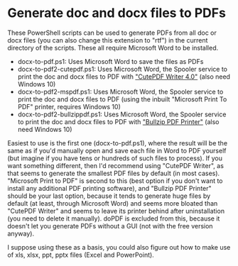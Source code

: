 # Generate doc and docx files to PDFs

These PowerShell scripts can be used to generate PDFs from all doc or docx files (you can also change this extension to "rtf") in the current directory of the scripts. These all require Microsoft Word to be installed.

* docx-to-pdf.ps1: Uses Microsoft Word to save the files as PDFs
* docx-to-pdf2-cutepdf.ps1: Uses Microsoft Word, the Spooler service to print the doc and docx files to PDF with ["CutePDF Writer 4.0"](https://www.cutepdf.com/products/CutePDF/writer.asp) (also need Windows 10)
* docx-to-pdf2-mspdf.ps1: Uses Microsoft Word, the Spooler service to print the doc and docx files to PDF (using the inbuilt "Microsoft Print To PDF" printer, requires Windows 10)
* docx-to-pdf2-bullzippdf.ps1: Uses Microsoft Word, the Spooler service to print the doc and docx files to PDF with ["Bullzip PDF Printer"](https://www.bullzip.com/products/pdf/info.php) (also need Windows 10)

Easiest to use is the first one (docx-to-pdf.ps1), where the result will be the same as if you'd manually open and save each file in Word to PDF yourself (but imagine if you have tens or hundreds of such files to process). If you want something different, then I'd recommend using "CutePDF Writer", as that seems to generate the smallest PDF files by default (in most cases). "Microsoft Print to PDF" is second to this (best option if you don't want to install any additional PDF printing software), and "Bullzip PDF Printer" should be your last option, because it tends to generate huge files by default (at least, through Microsoft Word) and seems more bloated than "CutePDF Writer" and seems to leave its printer behind after uninstallation (you need to delete it manually). doPDF is excluded from this, because it doesn't let you generate PDFs without a GUI (not with the free version anyway).

I suppose using these as a basis, you could also figure out how to make use of xls, xlsx, ppt, pptx files (Excel and PowerPoint).